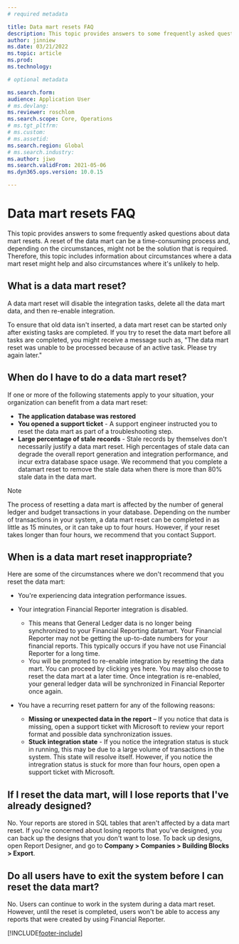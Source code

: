 ```yaml
---
# required metadata

title: Data mart resets FAQ
description: This topic provides answers to some frequently asked questions about data mart resets.
author: jinniew
ms.date: 03/21/2022
ms.topic: article
ms.prod: 
ms.technology: 

# optional metadata

ms.search.form: 
audience: Application User
# ms.devlang: 
ms.reviewer: roschlom
ms.search.scope: Core, Operations
# ms.tgt_pltfrm: 
# ms.custom: 
# ms.assetid: 
ms.search.region: Global
# ms.search.industry: 
ms.author: jiwo
ms.search.validFrom: 2021-05-06
ms.dyn365.ops.version: 10.0.15

---
```


# Data mart resets FAQ

This topic provides answers to some frequently asked questions about data mart resets. A reset of the data mart can be a time-consuming process and, depending on the circumstances, might not be the solution that is required. Therefore, this topic includes information about circumstances where a data mart reset might help and also circumstances where it's unlikely to help.

## What is a data mart reset?

A data mart reset will disable the integration tasks, delete all the data mart data, and then re-enable integration.

To ensure that old data isn't inserted, a data mart reset can be started only after existing tasks are completed. If you try to reset the data mart before all tasks are completed, you might receive a message such as, "The data mart reset was unable to be processed because of an active task. Please try again later."

## When do I have to do a data mart reset?

If one or more of the following statements apply to your situation, your organization can benefit from a data mart reset:

- **The application database was restored**
- **You opened a support ticket** - A support engineer instructed you to reset the data mart as part of a troubleshooting step.
- **Large percentage of stale records** - Stale records by themselves don't necessarily justify a data mart reset. High percentages of stale data can degrade the overall report generation and integration performance, and incur extra database space usage. We recommend that you complete a datamart reset to remove the stale data when there is more than 80% stale data in the data mart.
 
> [!NOTE]
> The process of resetting a data mart is affected by the number of general ledger and budget transactions in your database. Depending on the number of transactions in your system, a data mart reset can be completed in as little as 15 minutes, or it can take up to four hours. However, if your reset takes longer than four hours, we recommend that you contact Support.
 
## When is a data mart reset inappropriate?

Here are some of the circumstances where we don't recommend that you reset the data mart:

- You're experiencing data integration performance issues.
- Your integration Financial Reporter integration is disabled. 

    - This means that General Ledger data is no longer being synchronized to your Financial Reporting datamart. Your Financial Reporter may not be getting the up-to-date numbers for your financial reports. This typically occurs if you have not use Financial Reporter for a long time.
    - You will be prompted to re-enable integration by resetting the data mart. You can proceed by clicking yes here. You may also choose to reset the data mart at a later time. Once integration is re-enabled, your general ledger data will be synchronized in Financial Reporter once again. 
- You have a recurring reset pattern for any of the following reasons:

    - **Missing or unexpected data in the report** – If you notice that data is missing, open a support ticket with Microsoft to review your report format and possible data synchronization issues.
    - **Stuck integration state** - If you notice the integration status is stuck in running, this may be due to a large volume of transactions in the system. This state will resolve itself. However, if you notice the intregration status is stuck for more than four hours, open open a support ticket with Microsoft. 
   
## If I reset the data mart, will I lose reports that I've already designed?

No. Your reports are stored in SQL tables that aren't affected by a data mart reset. If you're concerned about losing reports that you've designed, you can back up the designs that you don't want to lose. To back up designs, open Report Designer, and go to **Company \> Companies \> Building Blocks \> Export**.
 
## Do all users have to exit the system before I can reset the data mart?

No. Users can continue to work in the system during a data mart reset. However, until the reset is completed, users won't be able to access any reports that were created by using Financial Reporter.

[!INCLUDE[footer-include](../../../includes/footer-banner.md)]
